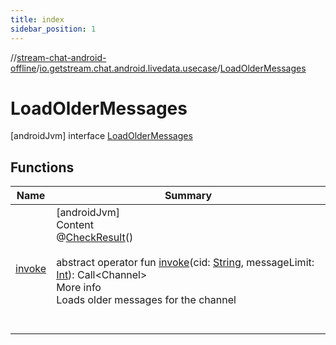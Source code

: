 ```yaml
---
title: index
sidebar_position: 1
---
```

//[stream-chat-android-offline](../../../index.md)/[io.getstream.chat.android.livedata.usecase](../index.md)/[LoadOlderMessages](index.md)



# LoadOlderMessages  
 [androidJvm] interface [LoadOlderMessages](index.md)   


## Functions  
  
|  Name |  Summary | 
|---|---|
| <a name="io.getstream.chat.android.livedata.usecase/LoadOlderMessages/invoke/#kotlin.String#kotlin.Int/PointingToDeclaration/"></a>[invoke](invoke.md)| <a name="io.getstream.chat.android.livedata.usecase/LoadOlderMessages/invoke/#kotlin.String#kotlin.Int/PointingToDeclaration/"></a>[androidJvm]  <br/>Content  <br/>@[CheckResult](https://developer.android.com/reference/kotlin/androidx/annotation/CheckResult.html)()  <br/>  <br/>abstract operator fun [invoke](invoke.md)(cid: [String](https://kotlinlang.org/api/latest/jvm/stdlib/kotlin/-string/index.html), messageLimit: [Int](https://kotlinlang.org/api/latest/jvm/stdlib/kotlin/-int/index.html)): Call&lt;Channel&gt;  <br/>More info  <br/>Loads older messages for the channel  <br/><br/><br/>|

